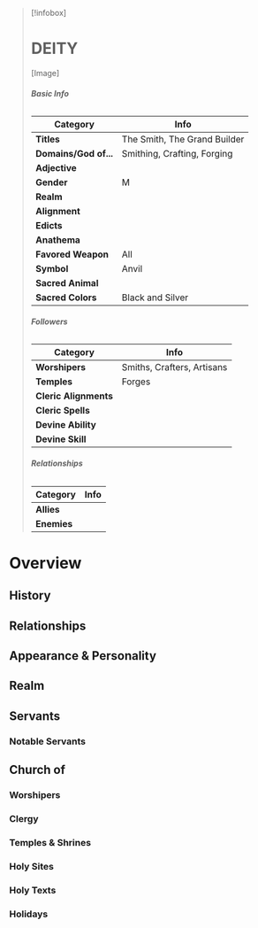 > [!infobox]
> # **DEITY**
> [Image]
> ###### **Basic Info**
> | **Category** | **Info** |
> | ---- | ---- |
> | **Titles** | The Smith, The Grand Builder |
> | **Domains/God of...** | Smithing, Crafting, Forging  |
> | **Adjective** |  |
> | **Gender** | M |
> | **Realm** |  |
> | **Alignment** |  |
> | **Edicts** |  |
> | **Anathema** |  |
> | **Favored Weapon** | All |
> | **Symbol** | Anvil |
> | **Sacred Animal** |  |
> | **Sacred Colors** | Black and Silver |
> ###### **Followers**
> | **Category** | **Info** |
> | ---- | ---- |
> | **Worshipers** | Smiths, Crafters, Artisans |
> | **Temples** | Forges |
> | **Cleric Alignments** |  |
> | **Cleric Spells** |  |
> | **Devine Ability** |  |
> | **Devine Skill** |  |
> ###### **Relationships**
> | **Category** | **Info** |
> | ---- | ---- |
> | **Allies** |  |
> | **Enemies** |  |

# Overview

## History

## Relationships

## Appearance & Personality

## Realm

## Servants

### Notable Servants

## Church of 

### Worshipers

### Clergy 

### Temples & Shrines

### Holy Sites

### Holy Texts

### Holidays



